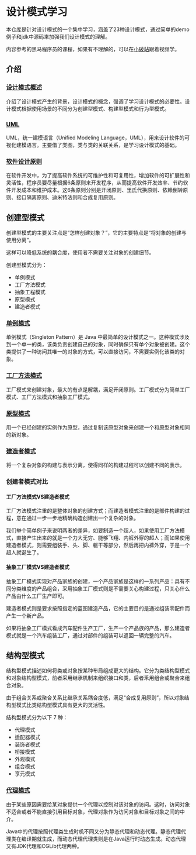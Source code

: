 # 设计模式学习
本仓库是针对设计模式的一个集中学习，涵盖了23种设计模式，通过简单的demo例子和jdk中源码来加强我们设计模式的理解。

内容参考的黑马程序员的课程，如果有不理解的，可以在[小破站](https://www.bilibili.com/video/BV1Np4y1z7BU?from=search&seid=3194519713962144067)跟着视频学。

## 介绍

### [设计模式概述](doc/intro.md)

介绍了设计模式产生的背景，设计模式的概念，强调了学习设计模式的必要性。设计模式根据使用场景的不同分为创建型模式、构建型模式和行为型模式。

### [UML](doc/uml.md)

UML，统一建模语言（Unified Modeling Language，UML），用来设计软件的可视化建模语言。主要借了类图，类与类的关联关系，是学习设计模式的基础。

### [软件设计原则](doc/principles.md)

在软件开发中，为了提高软件系统的可维护性和可复用性，增加软件的可扩展性和灵活性，程序员要尽量根据6条原则来开发程序，从而提高软件开发效率、节约软件开发成本和维护成本。这6条原则分别是开闭原则、里氏代换原则、依赖倒转原则、接口隔离原则、迪米特法则和合成复用原则。




## 创建型模式
创建型模式的主要关注点是“怎样创建对象？”，它的主要特点是“将对象的创建与使用分离”。

这样可以降低系统的耦合度，使用者不需要关注对象的创建细节。

创建型模式分为：

* 单例模式
* 工厂方法模式
* 抽象工程模式
* 原型模式
* 建造者模式

### [单例模式](doc/factory.md)
单例模式（Singleton Pattern）是 Java 中最简单的设计模式之一。这种模式涉及到一个单一的类，该类负责创建自己的对象，同时确保只有单个对象被创建。这个类提供了一种访问其唯一的对象的方式，可以直接访问，不需要实例化该类的对象。

### [工厂方法模式](doc/factory.md)
工厂模式来创建对象，最大的有点是解耦，满足开闭原则。工厂模式分为简单工厂模式、工厂方法模式和抽象工厂模式。

### [原型模式](doc/prototype.md)
用一个已经创建的实例作为原型，通过复制该原型对象来创建一个和原型对象相同的新对象。

### [建造者模式](doc/builder.md)
将一个复杂对象的构建与表示分离，使得同样的构建过程可以创建不同的表示。

### 创建者模式对比

#### 工厂方法模式VS建造者模式

工厂方法模式注重的是整体对象的创建方式；而建造者模式注重的是部件构建的过程，意在通过一步一步地精确构造创建出一个复杂的对象。

我们举个简单例子来说明两者的差异，如要制造一个超人，如果使用工厂方法模式，直接产生出来的就是一个力大无穷、能够飞翔、内裤外穿的超人；而如果使用建造者模式，则需要组装手、头、脚、躯干等部分，然后再把内裤外穿，于是一个超人就诞生了。

#### 抽象工厂模式VS建造者模式

抽象工厂模式实现对产品家族的创建，一个产品家族是这样的一系列产品：具有不同分类维度的产品组合，采用抽象工厂模式则是不需要关心构建过程，只关心什么产品由什么工厂生产即可。

建造者模式则是要求按照指定的蓝图建造产品，它的主要目的是通过组装零配件而产生一个新产品。

如果将抽象工厂模式看成汽车配件生产工厂，生产一个产品族的产品，那么建造者模式就是一个汽车组装工厂，通过对部件的组装可以返回一辆完整的汽车。



## 结构型模式

结构型模式描述如何将类或对象按某种布局组成更大的结构。它分为类结构型模式和对象结构型模式，前者采用继承机制来组织接口和类，后者釆用组合或聚合来组合对象。

由于组合关系或聚合关系比继承关系耦合度低，满足“合成复用原则”，所以对象结构型模式比类结构型模式具有更大的灵活性。

结构型模式分为以下 7 种：

* 代理模式
* 适配器模式
* 装饰者模式
* 桥接模式
* 外观模式
* 组合模式
* 享元模式

### [代理模式](doc/proxy.md)
由于某些原因需要给某对象提供一个代理以控制对该对象的访问。这时，访问对象不适合或者不能直接引用目标对象，代理对象作为访问对象和目标对象之间的中介。

Java中的代理按照代理类生成时机不同又分为静态代理和动态代理。静态代理代理类在编译期就生成，而动态代理代理类则是在Java运行时动态生成。动态代理又有JDK代理和CGLib代理两种。

